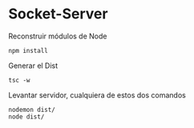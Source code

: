 # Socket-Server


Reconstruir módulos de Node
```
npm install
```
Generar el Dist
```
tsc -w
```
Levantar servidor, cualquiera de estos dos comandos
```
nodemon dist/
node dist/
```